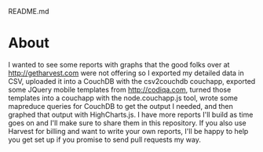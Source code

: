 README.md

# About

I wanted to see some reports with graphs that the good folks over at http://getharvest.com were not offering so I exported my detailed data in CSV, uploaded it into a CouchDB with the csv2couchdb couchapp, exported some JQuery mobile templates from http://codiqa.com, turned those templates into a couchapp with the node.couchapp.js tool, wrote some mapreduce queries for CouchDB to get the output I needed, and then graphed that output with HighCharts.js.  I have more reports I'll build as time goes on and I'll make sure to share them in this repository.  If you also use Harvest for billing and want to write your own reports, I'll be happy to help you get set up if you promise to send pull requests my way.